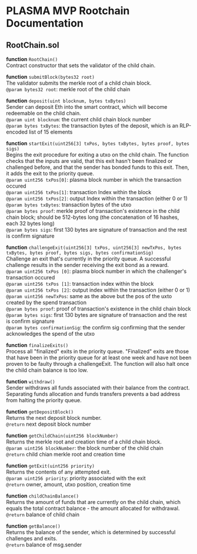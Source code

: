 # PLASMA MVP Rootchain Documentation
## RootChain.sol
**function** `RootChain()` </br>
Contract constructor that sets the validator of the child chain.

**function** `submitBlock(bytes32 root)` </br>
The validator submits the merkle root of a child chain block. </br>
`@param bytes32 root`: merkle root of the child chain

**function** `deposit(uint blocknum, bytes txBytes)` </br>
Sender can deposit Eth into the smart contract, which will become redeemable on the child chain. </br>
`@param uint blocknum`: the current child chain block number </br>
`@param bytes txBytes`: the transaction bytes of the deposit, which is an RLP-encoded list of 15 elements

**function** `startExit(uint256[3] txPos, bytes txBytes, bytes proof, bytes sigs)` </br>
Begins the exit procedure for exiting a utxo on the child chain. The function checks that the inputs are valid, that this exit hasn't been finalized or challenged before, and that the sender has bonded funds to this exit. Then, it adds the exit to the priority queue. </br>
`@param uint256 txPos[0]`: plasma block number in which the transaction occured </br>
`@param uint256 txPos[1]`: transaction Index within the block </br>
`@param uint256 txPos[2]`: output Index within the transaction (either 0 or 1) </br>
`@param bytes txBytes`: transaction bytes of the utxo </br>
`@param bytes proof`: merkle proof of transaction's existence in the child chain block; should be 512-bytes long (the concatenation of 16 hashes, each 32 bytes long) </br>
`@param bytes sigs`: first 130 bytes are signature of transaction and the rest is confirm signature

**function** `challengeExit(uint256[3] txPos, uint256[3] newTxPos, bytes txBytes, bytes proof, bytes sigs, bytes confirmationSig)` </br>
Challenge an exit that's currently in the priority queue. A successful challenge results in the sender receiving the exit bond as a reward. </br>
`@param uint256 txPos [0]`: plasma block number in which the challenger's transaction occured </br>
`@param uint256 txPos [1]`: transaction index within the block </br>
`@param uint256 txPos [2]`: output index within the transaction (either 0 or 1) </br>
`@param uint256 newTxPos`: same as the above but the pos of the uxto created by the spend transaction </br>
`@param bytes proof`: proof of transaction's existence in the child chain block </br>
`@param bytes sigs`: first 130 bytes are signature of transaction and the rest is confirm signature </br>
`@param bytes confirmationSig`: the confirm sig confirming that the sender acknowledges the spend of the utxo

**function** `finalizeExits()` </br>
Process all "finalized" exits in the priority queue. "Finalized" exits are those that have been in the priority queue for at least one week and have not been proven to be faulty through a challengeExit. The function will also halt once the child chain balance is too low.

**function** `withdraw()` </br>
Sender withdraws all funds associated with their balance from the contract. Separating funds allocation and funds transfers prevents a bad address from halting the priority queue.

**function** `getDepositBlock()` </br>
Returns the next deposit block number. </br>
`@return` next deposit block number

**function** `getChildChain(uint256 blockNumber)` </br>
Returns the merkle root and creation time of a child chain block. </br>
`@param uint256 blockNumber`: the block number of the child chain </br>
`@return` child chian merkle root and creation time

**function** `getExit(uint256 priority)` </br>
Returns the contents of any attempted exit. </br>
`@param uint256 priority`: priority associated with the exit </br>
`@return` owner, amount, utxo position, creation time

**function** `childChainBalance()` </br>
Returns the amount of funds that are currently on the child chain, which equals the total contract balance - the amount allocated for withdrawal. </br>
`@return` balance of child chain

**function** `getBalance()` </br>
Returns the balance of the sender, which is determined by successful challenges and exits. </br>
`@return` balance of msg.sender
